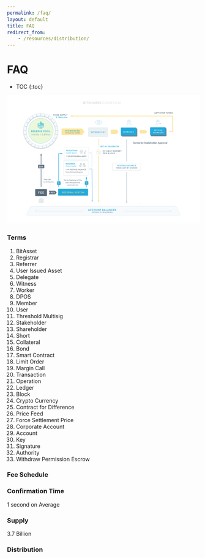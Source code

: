 ```yaml
---
permalink: /faq/
layout: default
title: FAQ
redirect_from:
    - /resources/distribution/
---
```


# FAQ

* TOC
{:toc}

<center> <img src="/images/cashflow.png"/> </center>

### Terms 

1. BitAsset 
2. Registrar
3. Referrer
4. User Issued Asset
5. Delegate
6. Witness
7. Worker
8. DPOS
9. Member
10. User
11. Threshold Multisig 
12. Stakeholder
13. Shareholder
14. Short
15. Collateral
16. Bond
17. Smart Contract
18. Limit Order
19. Margin Call
19. Transaction
19. Operation
19. Ledger
19. Block
19. Crypto Currency
20. Contract for Difference
21. Price Feed
21. Force Settlement Price
22. Corporate Account 
22. Account
22. Key
22. Signature 
22. Authority
22. Withdraw Permission
    Escrow

### Fee Schedule

### Confirmation Time
1 second on Average

### Supply
3.7 Billion 

### Distribution
